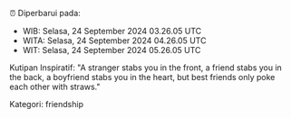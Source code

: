 ⏰ Diperbarui pada:
- WIB: Selasa, 24 September 2024 03.26.05 UTC
- WITA: Selasa, 24 September 2024 04.26.05 UTC
- WIT: Selasa, 24 September 2024 05.26.05 UTC

Kutipan Inspiratif:
"A stranger stabs you in the front, a friend stabs you in the back, a boyfriend stabs you in the heart, but best friends only poke each other with straws."


Kategori: friendship

